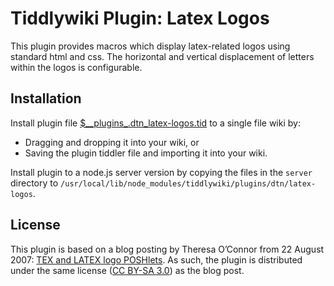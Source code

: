 # Tiddlywiki Plugin: Latex Logos #

This plugin provides macros which display latex-related logos using standard
html and css. The horizontal and vertical displacement of letters within the
logos is configurable.

## Installation ##

Install plugin file
[$\_\_plugins\_.dtn\_latex-logos.tid](https://github.com/dnebauer/tw-latex-logos/blob/master/plugin/%24__plugins_.dtn_latex-logos.tid)
to a single file wiki  by:

* Dragging and dropping it into your wiki, or
* Saving the plugin tiddler file and importing it into your wiki.

Install plugin to a node.js server version by copying the files in the `server`
directory to `/usr/local/lib/node_modules/tiddlywiki/plugins/dtn/latex-logos`.

## License ##

This plugin is based on a blog posting by Theresa O’Connor from 22 August 2007:
[TEX and LATEX logo POSHlets](http://tess.oconnor.cx/2007/08/tex-poshlet). As
such, the plugin is distributed under the same license ([CC BY-SA
3.0](https://creativecommons.org/licenses/by-sa/3.0/legalcode)) as the blog
post.
